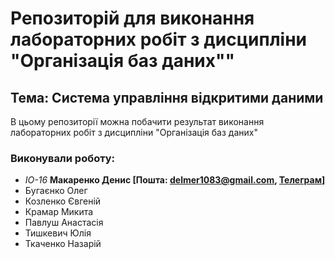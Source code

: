 # Репозиторій для виконання лабораторних робіт з дисципліни "Організація баз даних""

## Тема: Система управління відкритими даними
В цьому репозиторії можна побачити результат виконання лабораторних робіт з дисципліни "Організація баз даних"

### Виконували роботу: 
* *ІО-16*<span padding-right:5em></span> **Макаренко Денис [Пошта: delmer1083@gmail.com, [Телеграм](https://t.me/Sheadal)]**
* Бугаєнко Олег
* Козленко Євгеній
* Крамар Микита
* Павлуш Анастасія
* Тишкевич Юлія
* Ткаченко Назарій
